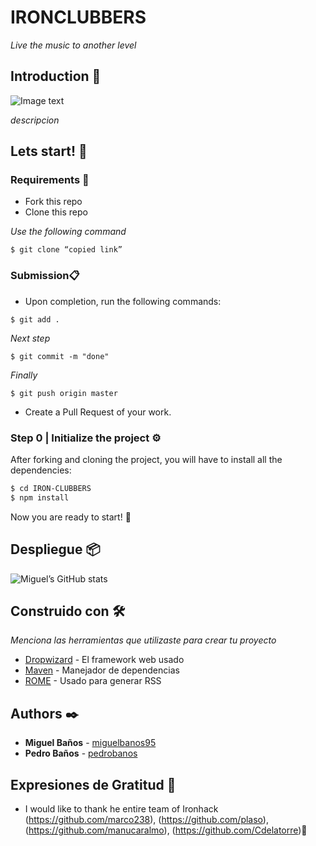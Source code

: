 
# IRONCLUBBERS

_Live the music to another level_

## Introduction 🧐

![Image text](https://github.com/miguelbanos95/Proyecto2/blob/master/public/images/silhouette-of-people-in-front-of-stage.jpeg)

_descripcion_

## Lets start! 🚀

### Requirements 🔧

- Fork this repo
- Clone this repo

_Use the following	command_

```
$ git clone “copied link”
```

### Submission📋

- Upon completion, run the following commands:

```
$ git add .
```

_Next step_

```
$ git commit -m "done"
```

_Finally_

```
$ git push origin master
```

- Create a Pull Request of your work.

### Step 0 | Initialize the project ⚙️

After forking and cloning the project, you will have to install all the dependencies:

```sh
$ cd IRON-CLUBBERS
$ npm install
```
Now you are ready to start! 🚀 

## Despliegue 📦

![Miguel’s GitHub stats](https://github-readme-stats.vercel.app/api?username=miguelbanos95&show_icons=true&theme=radical)


## Construido con 🛠️

_Menciona las herramientas que utilizaste para crear tu proyecto_

* [Dropwizard](http://www.dropwizard.io/1.0.2/docs/) - El framework web usado
* [Maven](https://maven.apache.org/) - Manejador de dependencias
* [ROME](https://rometools.github.io/rome/) - Usado para generar RSS

## Authors ✒️

* **Miguel Baños** - [miguelbanos95](https://github.com/miguelbanos95)
* **Pedro Baños** - [pedrobanos](https://github.com/pedrobanos)

## Expresiones de Gratitud 🎁

* I would like to thank he entire team of Ironhack (https://github.com/marco238), (https://github.com/plaso), (https://github.com/manucaralmo), (https://github.com/Cdelatorre)📢



